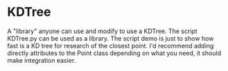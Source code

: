 # KDTree
A "library" anyone can use and modify to use a KDTree.
The script KDTree.py can be used as a library. The script demo is just to show how fast is a KD tree for research of the closest point.
I'd recommend adding directly attributes to the Point class depending on what you need, it should make integration easier.
